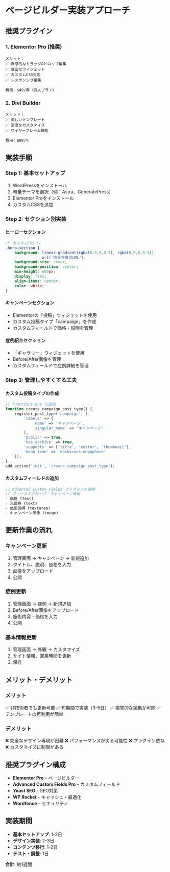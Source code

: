 # ページビルダー実装アプローチ

## 推奨プラグイン

### 1. **Elementor Pro** (推奨)
```
メリット：
✅ 直感的なドラッグ&ドロップ編集
✅ 豊富なウィジェット
✅ カスタムCSS対応
✅ レスポンシブ編集

費用：$49/年（個人プラン）
```

### 2. **Divi Builder**
```
メリット：
✅ 美しいテンプレート
✅ 高度なカスタマイズ
✅ ワイヤーフレーム機能

費用：$89/年
```

## 実装手順

### Step 1: 基本セットアップ
1. WordPressをインストール
2. 軽量テーマを選択（例：Astra、GeneratePress）
3. Elementor Proをインストール
4. カスタムCSSを追加

### Step 2: セクション別実装

#### ヒーローセクション
```css
/* カスタムCSS */
.hero-section {
    background: linear-gradient(rgba(0,0,0,0.5), rgba(0,0,0,0.5)), 
                url('院長写真のURL');
    background-size: cover;
    background-position: center;
    min-height: 600px;
    display: flex;
    align-items: center;
    color: white;
}
```

#### キャンペーンセクション
- Elementorの「投稿」ウィジェットを使用
- カスタム投稿タイプ「campaign」を作成
- カスタムフィールドで価格・説明を管理

#### 症例紹介セクション
- 「ギャラリー」ウィジェットを使用
- Before/After画像を管理
- カスタムフィールドで症例詳細を管理

### Step 3: 管理しやすくする工夫

#### カスタム投稿タイプの作成
```php
// functions.php に追加
function create_campaign_post_type() {
    register_post_type('campaign', [
        'labels' => [
            'name' => 'キャンペーン',
            'singular_name' => 'キャンペーン'
        ],
        'public' => true,
        'has_archive' => true,
        'supports' => ['title', 'editor', 'thumbnail'],
        'menu_icon' => 'dashicons-megaphone'
    ]);
}
add_action('init', 'create_campaign_post_type');
```

#### カスタムフィールドの追加
```php
// Advanced Custom Fields プラグインを使用
// フィールドグループ：キャンペーン情報
- 価格 (text)
- 元価格 (text)
- 施術説明 (textarea)
- キャンペーン画像 (image)
```

## 更新作業の流れ

### キャンペーン更新
1. 管理画面 → キャンペーン → 新規追加
2. タイトル、説明、価格を入力
3. 画像をアップロード
4. 公開

### 症例更新
1. 管理画面 → 症例 → 新規追加
2. Before/After画像をアップロード
3. 施術内容・価格を入力
4. 公開

### 基本情報更新
1. 管理画面 → 外観 → カスタマイズ
2. サイト情報、営業時間を更新
3. 保存

## メリット・デメリット

### メリット
✅ 非技術者でも更新可能
✅ 短期間で実装（3-5日）
✅ 視覚的な編集が可能
✅ テンプレートの再利用が簡単

### デメリット
❌ 完全なデザイン再現が困難
❌ パフォーマンスが劣る可能性
❌ プラグイン依存
❌ カスタマイズに制限がある

## 推奨プラグイン構成
- **Elementor Pro** - ページビルダー
- **Advanced Custom Fields Pro** - カスタムフィールド
- **Yoast SEO** - SEO対策
- **WP Rocket** - キャッシュ・最適化
- **Wordfence** - セキュリティ

## 実装期間
- **基本セットアップ**: 1-2日
- **デザイン実装**: 2-3日
- **コンテンツ移行**: 1-2日
- **テスト・調整**: 1日

**合計**: 約1週間 